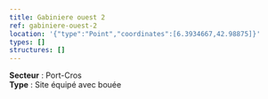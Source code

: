 ```yaml
---
title: Gabiniere ouest 2
ref: gabiniere-ouest-2
location: '{"type":"Point","coordinates":[6.3934667,42.98875]}'
types: []
structures: []
---
```


**Secteur** : Port-Cros  
**Type** : Site équipé avec bouée  

